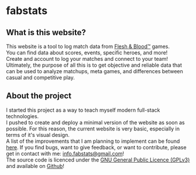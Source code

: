 # fabstats

## What is this website?
This website is a tool to log match data from [Flesh & Blood™](https://fabtcg.com) games.  
You can find data about scores, events, specific heroes, and more!  
Create and account to log your matches and connect to your team!  
Ultimately, the purpose of all this is to get objective and reliable data that can be used to analyze matchups, meta games, and differences between casual and competitive play.

## About the project
I started this project as a way to teach myself modern full-stack technologies.  
I pushed to create and deploy a minimal version of the website as soon as possible. For this reason, the current website is very basic, especially in terms of it's visual design.  
A list of the improvements that I am planning to implement can be found [here](https://docs.google.com/spreadsheets/d/1exop_D--T8YInfSe7mOj4aa1bxL14hmeg0r62cEDwwk/edit?usp=sharing). If you find bugs, want to give feedback, or want to contribute, please get in contact with me: <info.fabstats@gmail.com>!  
The source code is licenced under the [GNU General Public Licence (GPLv3)](https://www.gnu.org/licenses/gpl-3.0.en.html) and available on [Github](https://github.com/mjedieckmann/fabstats/)!  
